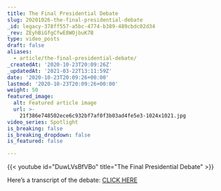 ```yaml
---
title: The Final Presidential Debate
slug: 20201026-the-final-presidential-debate
_id: legacy-378ff557-a5bc-4774-b389-489cbdc02d34
_rev: ZEyhBiGfgCfwE8WOjbuK7B
type: video_posts
draft: false
aliases:
  - article/the-final-presidential-debate/
_createdAt: '2020-10-23T20:09:26Z'
_updatedAt: '2021-03-22T13:11:59Z'
date: '2020-10-23T20:09:26+00:00'
lastmod: '2020-10-23T20:09:26+00:00'
weight: 50
featured_image:
  alt: Featured article image
  url: >-
    21f386e748502ece6c932bf7af0f3b03ad4fe5e3-1024x1021.jpg
video_series: Spotlight
is_breaking: false
is_breaking_dropdown: false
is_featured: false

---
```

{{< youtube id="DuwLVsBfVBo" title="The Final Presidential Debate" >}}

Here’s a transcript of the debate: [CLICK HERE](https://www.usatoday.com/story/news/politics/elections/2020/10/23/debate-transcript-trump-biden-final-presidential-debate-nashville/3740152001/)